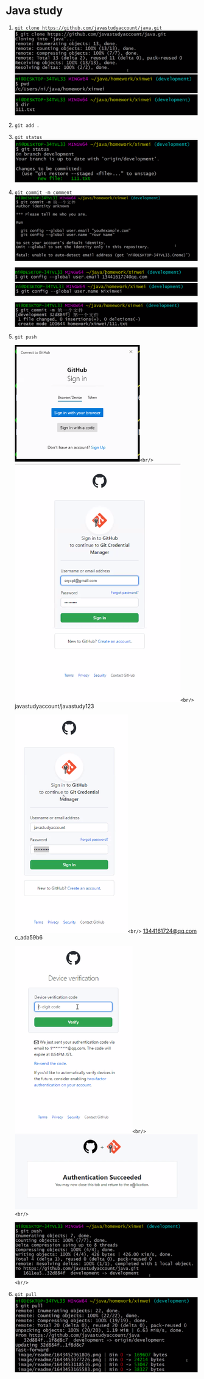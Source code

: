 # Java study

1. ``git clone https://github.com/javastudyaccount/java.git``
   ![img](image/readme/1643452961806.png)
   ![img](image/readme/1643453118536.png)
   ![img](image/readme/1643453165583.png)
2. ``git add .``
3. ``git status``
   ![img](image/readme/1643453252345.png)
4. ``git commit -m comment``
   ![img](image/readme/1643453339273.png)

   ![img](image/readme/1643453466588.png)
   ![img](image/readme/1643453497552.png)

   ![img](image/readme/1643453565286.png)
5. ``git push``

   ![img](image/readme/1643453601368.png)`<br/>`
   ![](image/readme/1643453625436.png)`<br/>`
   javastudyaccount/javastudy123

   ![](image/readme/1643453685482.png)`<br/>`
   1344161724@qq.com
   c_ada59b6

   ![](image/readme/1643453708024.png)`<br/>`
   ![](image/readme/1643453750620.png)`<br/>`

   ![](image/readme/1643453767771.png)`<br/>`
6. ``git pull``
   ![](image/readme/1643454047390.png)


